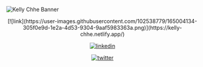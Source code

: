 ![Kelly Chhe Banner](https://user-images.githubusercontent.com/102538779/165003607-a18271d7-a24a-40a2-ab6b-96e7c786e011.png)

<div align = "center">
[![link](https://user-images.githubusercontent.com/102538779/165004134-305f0e9d-1e2a-4d53-9304-9aaf5983363a.png)](https://kelly-chhe.netlify.app/)

[![linkedin](https://user-images.githubusercontent.com/102538779/165003698-cdf99de5-6f01-4006-86e0-caf4bb90c82d.png)](https://www.linkedin.com/in/kelly-chhe/)

[![twitter](https://user-images.githubusercontent.com/102538779/165003712-6dda9934-5743-4ea8-8ee4-27a357aee32b.png)](https://twitter.com/chhekellydev)
</div
I am a Boston based software engineer at Resilient Coders; committed to making meaningful change through tech; with a background in Biotech Manufacturing and math.

<!---
kellychhe/kellychhe is a ✨ special ✨ repository because its `README.md` (this file) appears on your GitHub profile.
You can click the Preview link to take a look at your changes.
--->
